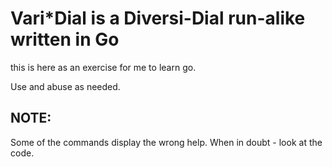 # Vari*Dial is a Diversi-Dial run-alike written in Go

this is here as an exercise for me to learn go.

Use and abuse as needed.


## NOTE:

Some of the commands display the wrong help.  When in doubt - look at the code.
